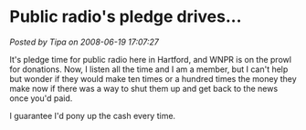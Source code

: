 # Public radio's pledge drives...

*Posted by Tipa on 2008-06-19 17:07:27*

It's pledge time for public radio here in Hartford, and WNPR is on the prowl for donations. Now, I listen all the time and I am a member, but I can't help but wonder if they would make ten times or a hundred times the money they make now if there was a way to shut them up and get back to the news once you'd paid.

I guarantee I'd pony up the cash every time.

